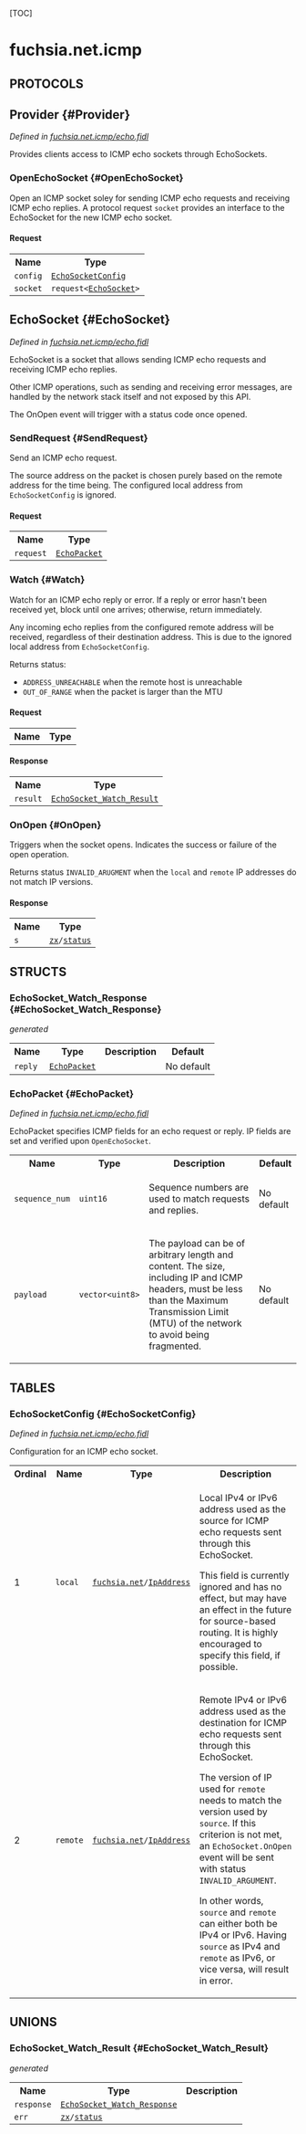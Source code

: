[TOC]

# fuchsia.net.icmp


## **PROTOCOLS**

## Provider {#Provider}
*Defined in [fuchsia.net.icmp/echo.fidl](https://fuchsia.googlesource.com/fuchsia/+/master/sdk/fidl/fuchsia.net.icmp/echo.fidl#35)*

<p>Provides clients access to ICMP echo sockets through EchoSockets.</p>

### OpenEchoSocket {#OpenEchoSocket}

<p>Open an ICMP socket soley for sending ICMP echo requests and receiving
ICMP echo replies. A protocol request <code>socket</code> provides an interface to
the EchoSocket for the new ICMP echo socket.</p>

#### Request
<table>
    <tr><th>Name</th><th>Type</th></tr>
    <tr>
            <td><code>config</code></td>
            <td>
                <code><a class='link' href='#EchoSocketConfig'>EchoSocketConfig</a></code>
            </td>
        </tr><tr>
            <td><code>socket</code></td>
            <td>
                <code>request&lt;<a class='link' href='#EchoSocket'>EchoSocket</a>&gt;</code>
            </td>
        </tr></table>



## EchoSocket {#EchoSocket}
*Defined in [fuchsia.net.icmp/echo.fidl](https://fuchsia.googlesource.com/fuchsia/+/master/sdk/fidl/fuchsia.net.icmp/echo.fidl#49)*

<p>EchoSocket is a socket that allows sending ICMP echo requests and receiving
ICMP echo replies.</p>
<p>Other ICMP operations, such as sending and receiving error messages, are
handled by the network stack itself and not exposed by this API.</p>
<p>The OnOpen event will trigger with a status code once opened.</p>

### SendRequest {#SendRequest}

<p>Send an ICMP echo request.</p>
<p>The source address on the packet is chosen purely based on the remote
address for the time being. The configured local address from
<code>EchoSocketConfig</code> is ignored.</p>

#### Request
<table>
    <tr><th>Name</th><th>Type</th></tr>
    <tr>
            <td><code>request</code></td>
            <td>
                <code><a class='link' href='#EchoPacket'>EchoPacket</a></code>
            </td>
        </tr></table>



### Watch {#Watch}

<p>Watch for an ICMP echo reply or error. If a reply or error hasn't been
received yet, block until one arrives; otherwise, return immediately.</p>
<p>Any incoming echo replies from the configured remote address will be
received, regardless of their destination address. This is due to the
ignored local address from <code>EchoSocketConfig</code>.</p>
<p>Returns status:</p>
<ul>
<li><code>ADDRESS_UNREACHABLE</code> when the remote host is unreachable</li>
<li><code>OUT_OF_RANGE</code> when the packet is larger than the MTU</li>
</ul>

#### Request
<table>
    <tr><th>Name</th><th>Type</th></tr>
    </table>


#### Response
<table>
    <tr><th>Name</th><th>Type</th></tr>
    <tr>
            <td><code>result</code></td>
            <td>
                <code><a class='link' href='#EchoSocket_Watch_Result'>EchoSocket_Watch_Result</a></code>
            </td>
        </tr></table>

### OnOpen {#OnOpen}

<p>Triggers when the socket opens. Indicates the success or failure of the
open operation.</p>
<p>Returns status <code>INVALID_ARUGMENT</code> when the <code>local</code> and <code>remote</code> IP
addresses do not match IP versions.</p>



#### Response
<table>
    <tr><th>Name</th><th>Type</th></tr>
    <tr>
            <td><code>s</code></td>
            <td>
                <code><a class='link' href='../zx/'>zx</a>/<a class='link' href='../zx/#status'>status</a></code>
            </td>
        </tr></table>



## **STRUCTS**

### EchoSocket_Watch_Response {#EchoSocket_Watch_Response}
*generated*





<table>
    <tr><th>Name</th><th>Type</th><th>Description</th><th>Default</th></tr><tr>
            <td><code>reply</code></td>
            <td>
                <code><a class='link' href='#EchoPacket'>EchoPacket</a></code>
            </td>
            <td></td>
            <td>No default</td>
        </tr>
</table>

### EchoPacket {#EchoPacket}
*Defined in [fuchsia.net.icmp/echo.fidl](https://fuchsia.googlesource.com/fuchsia/+/master/sdk/fidl/fuchsia.net.icmp/echo.fidl#79)*



<p>EchoPacket specifies ICMP fields for an echo request or reply. IP fields
are set and verified upon <code>OpenEchoSocket</code>.</p>


<table>
    <tr><th>Name</th><th>Type</th><th>Description</th><th>Default</th></tr><tr>
            <td><code>sequence_num</code></td>
            <td>
                <code>uint16</code>
            </td>
            <td><p>Sequence numbers are used to match requests and replies.</p>
</td>
            <td>No default</td>
        </tr><tr>
            <td><code>payload</code></td>
            <td>
                <code>vector&lt;uint8&gt;</code>
            </td>
            <td><p>The payload can be of arbitrary length and content. The size, including IP
and ICMP headers, must be less than the Maximum Transmission Limit (MTU)
of the network to avoid being fragmented.</p>
</td>
            <td>No default</td>
        </tr>
</table>





## **TABLES**

### EchoSocketConfig {#EchoSocketConfig}


*Defined in [fuchsia.net.icmp/echo.fidl](https://fuchsia.googlesource.com/fuchsia/+/master/sdk/fidl/fuchsia.net.icmp/echo.fidl#11)*

<p>Configuration for an ICMP echo socket.</p>


<table>
    <tr><th>Ordinal</th><th>Name</th><th>Type</th><th>Description</th></tr>
    <tr>
            <td>1</td>
            <td><code>local</code></td>
            <td>
                <code><a class='link' href='../fuchsia.net/'>fuchsia.net</a>/<a class='link' href='../fuchsia.net/#IpAddress'>IpAddress</a></code>
            </td>
            <td><p>Local IPv4 or IPv6 address used as the source for ICMP echo requests
sent through this EchoSocket.</p>
<p>This field is currently ignored and has no effect, but may have an
effect in the future for source-based routing. It is highly encouraged
to specify this field, if possible.</p>
</td>
        </tr><tr>
            <td>2</td>
            <td><code>remote</code></td>
            <td>
                <code><a class='link' href='../fuchsia.net/'>fuchsia.net</a>/<a class='link' href='../fuchsia.net/#IpAddress'>IpAddress</a></code>
            </td>
            <td><p>Remote IPv4 or IPv6 address used as the destination for ICMP echo
requests sent through this EchoSocket.</p>
<p>The version of IP used for <code>remote</code> needs to match the version used
by <code>source</code>. If this criterion is not met, an <code>EchoSocket.OnOpen</code> event
will be sent with status <code>INVALID_ARGUMENT</code>.</p>
<p>In other words, <code>source</code> and <code>remote</code> can either both be IPv4 or IPv6.
Having <code>source</code> as IPv4 and <code>remote</code> as IPv6, or vice versa, will result
in error.</p>
</td>
        </tr></table>



## **UNIONS**

### EchoSocket_Watch_Result {#EchoSocket_Watch_Result}
*generated*


<table>
    <tr><th>Name</th><th>Type</th><th>Description</th></tr><tr>
            <td><code>response</code></td>
            <td>
                <code><a class='link' href='#EchoSocket_Watch_Response'>EchoSocket_Watch_Response</a></code>
            </td>
            <td></td>
        </tr><tr>
            <td><code>err</code></td>
            <td>
                <code><a class='link' href='../zx/'>zx</a>/<a class='link' href='../zx/#status'>status</a></code>
            </td>
            <td></td>
        </tr></table>









